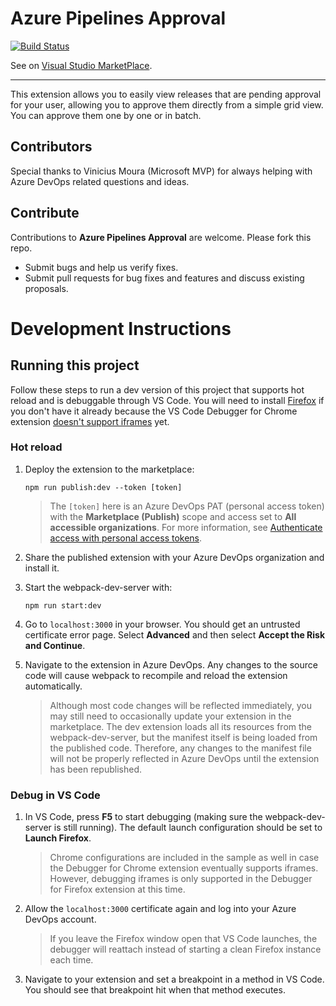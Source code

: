 # Azure Pipelines Approval

[![Build Status](https://dev.azure.com/gustavobergamim/AzureDevOpsExtensions/_apis/build/status/PipelineApproval/PipelineApproval_GitHub_CI?branchName=master)](https://dev.azure.com/gustavobergamim/AzureDevOpsExtensions/_build/latest?definitionId=18&branchName=master)


See on [Visual Studio MarketPlace](https://marketplace.visualstudio.com/items?itemName=GustavoBergamim.pipeline-approval).


---

This extension allows you to easily view releases that are pending approval for your user, allowing you to approve them directly from a simple grid view. You can approve them one by one or in batch.


## Contributors

Special thanks to Vinicius Moura (Microsoft MVP) for always helping with Azure DevOps related questions and ideas.


## Contribute

Contributions to **Azure Pipelines Approval** are welcome. Please fork this repo.

- Submit bugs and help us verify fixes.
- Submit pull requests for bug fixes and features and discuss existing proposals.


# Development Instructions

## Running this project

Follow these steps to run a dev version of this project that supports hot reload and is debuggable through VS Code. You will need to install [Firefox](https://www.mozilla.org/firefox/) if you don't have it already because the VS Code Debugger for Chrome extension [doesn't support iframes](https://github.com/microsoft/vscode-chrome-debug/issues/786) yet.

### Hot reload

1. Deploy the extension to the marketplace:

   ```shell
   npm run publish:dev --token [token]
   ```

   > The `[token]` here is an Azure DevOps PAT (personal access token) with the **Marketplace (Publish)** scope and access set to **All accessible organizations**. For more information, see [Authenticate access with personal access tokens](https://docs.microsoft.com/en-us/azure/devops/organizations/accounts/use-personal-access-tokens-to-authenticate).

2. Share the published extension with your Azure DevOps organization and install it.

3. Start the webpack-dev-server with:

   ```shell
   npm run start:dev
   ```

4. Go to `localhost:3000` in your browser. You should get an untrusted certificate error page. Select **Advanced** and then select **Accept the Risk and Continue**.

5. Navigate to the extension in Azure DevOps. Any changes to the source code will cause webpack to recompile and reload the extension automatically.

   > Although most code changes will be reflected immediately, you may still need to occasionally update your extension in the marketplace. The dev extension loads all its resources from the webpack-dev-server, but the manifest itself is being loaded from the published code. Therefore, any changes to the manifest file will not be properly reflected in Azure DevOps until the extension has been republished.

### Debug in VS Code

1. In VS Code, press **F5** to start debugging (making sure the webpack-dev-server is still running). The default launch configuration should be set to **Launch Firefox**.

   > Chrome configurations are included in the sample as well in case the Debugger for Chrome extension eventually supports iframes. However, debugging iframes is only supported in the Debugger for Firefox extension at this time.

1. Allow the `localhost:3000` certificate again and log into your Azure DevOps account.

   > If you leave the Firefox window open that VS Code launches, the debugger will reattach instead of starting a clean Firefox instance each time.

1. Navigate to your extension and set a breakpoint in a method in VS Code. You should see that breakpoint hit when that method executes.
